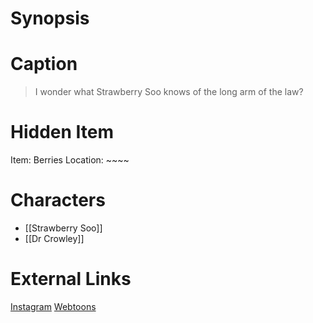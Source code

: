 # Synopsis


# Caption
> I wonder what Strawberry Soo knows of the long arm of the law?

# Hidden Item
Item: Berries
Location: ~~~~

# Characters
* [[Strawberry Soo]]
* [[Dr Crowley]]

# External Links
[Instagram](https://www.instagram.com/p/B6HDQTcgU6o/)
[Webtoons](https://www.webtoons.com/en/challenge/twistwood-tales/23-strawberry-soo-goes-shopping/viewer?title_no=344740&episode_no=26)